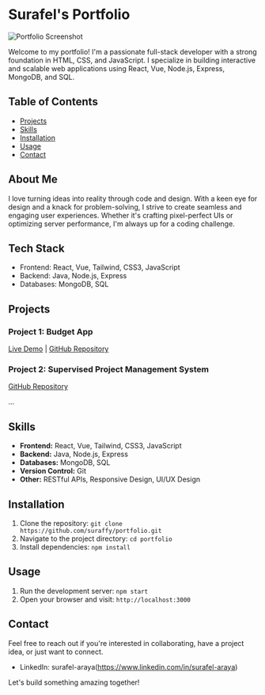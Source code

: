 # Surafel's Portfolio

![Portfolio Screenshot](https://suraffy.netlify.app/img/projects/Portfolio-app.png)

Welcome to my portfolio! I'm a passionate full-stack developer with a strong foundation in HTML, CSS, and JavaScript. I specialize in building interactive and scalable web applications using React, Vue, Node.js, Express, MongoDB, and SQL.

## Table of Contents

- [Projects](#projects)
- [Skills](#skills)
- [Installation](#installation)
- [Usage](#usage)
- [Contact](#contact)

## About Me

I love turning ideas into reality through code and design. With a keen eye for design and a knack for problem-solving, I strive to create seamless and engaging user experiences. Whether it's crafting pixel-perfect UIs or optimizing server performance, I'm always up for a coding challenge.

## Tech Stack

- Frontend: React, Vue, Tailwind, CSS3, JavaScript
- Backend: Java, Node.js, Express
- Databases: MongoDB, SQL

## Projects

### Project 1: Budget App

[Live Demo](https://suraffy.github.io/budget-app) | [GitHub Repository](https://github.com/suraffy/budget-app)

### Project 2: Supervised Project Management System

[GitHub Repository](https://github.com/suraffy/supervised-project-management-app)

...

## Skills

- **Frontend:** React, Vue, Tailwind, CSS3, JavaScript
- **Backend:** Java, Node.js, Express
- **Databases:** MongoDB, SQL
- **Version Control:** Git
- **Other:** RESTful APIs, Responsive Design, UI/UX Design

## Installation

1. Clone the repository: `git clone https://github.com/suraffy/portfolio.git`
2. Navigate to the project directory: `cd portfolio`
3. Install dependencies: `npm install`

## Usage

1. Run the development server: `npm start`
2. Open your browser and visit: `http://localhost:3000`

## Contact

Feel free to reach out if you're interested in collaborating, have a project idea, or just want to connect.

- LinkedIn: surafel-araya(https://www.linkedin.com/in/surafel-araya)

Let's build something amazing together!
